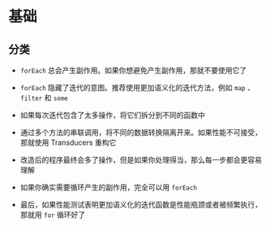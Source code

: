 # 基础

## 分类

- `forEach` 总会产生副作用。如果你想避免产生副作用，那就不要使用它了

- `forEach` 隐藏了迭代的意图。推荐使用更加语义化的迭代方法，例如 `map` 、 `filter` 和 `some`

- 如果每次迭代包含了太多操作，将它们拆分到不同的函数中

- 通过多个方法的串联调用，将不同的数据转换隔离开来。如果性能不可接受，那就使用 Transducers 重构它

- 改造后的程序最终会多了操作，但是如果你处理得当，那么每一步都会更容易理解

- 如果你确实需要循环产生的副作用，完全可以用 `forEach`

- 最后，如果性能测试表明更加语义化的迭代函数是性能瓶颈或者被频繁执行， 那就用 `for` 循环好了
